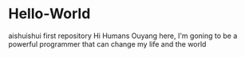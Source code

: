 # Hello-World
aishuishui first repository
Hi Humans
Ouyang here, I'm goning to be a powerful programmer that can change my life and the world
